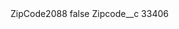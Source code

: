 <?xml version="1.0" encoding="UTF-8"?>
<CustomMetadata xmlns="http://soap.sforce.com/2006/04/metadata" xmlns:xsi="http://www.w3.org/2001/XMLSchema-instance" xmlns:xsd="http://www.w3.org/2001/XMLSchema">
    <label>ZipCode2088</label>
    <protected>false</protected>
    <values>
        <field>Zipcode__c</field>
        <value xsi:type="xsd:string">33406</value>
    </values>
</CustomMetadata>
